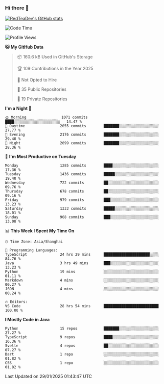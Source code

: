 ### Hi there 👋

<!--
**RedTeaDev/RedTeaDev** is a ✨ _special_ ✨ repository because its `README.md` (this file) appears on your GitHub profile.

Here are some ideas to get you started:

- 🔭 I’m currently working on ...
- 🌱 I’m currently learning ...
- 👯 I’m looking to collaborate on ...
- 🤔 I’m looking for help with ...
- 💬 Ask me about ...
- 📫 How to reach me: ...
- 😄 Pronouns: ...
- ⚡ Fun fact: ...
-->

<!--
[![wakatime](https://wakatime.com/badge/user/6b101ed0-04c0-4490-9283-eb61f2efff96.svg)](https://wakatime.com/@6b101ed0-04c0-4490-9283-eb61f2efff96)
!-->

[![RedTeaDev's GitHub stats](https://github-readme-stats.vercel.app/api?username=RedTeaDev\&include_all_commits=true)](https://github.com/anuraghazra/github-readme-stats)
<!--
[![willianrod's wakatime stats](https://github-readme-stats.vercel.app/api/wakatime?username=RedTeaDev)](https://github.com/anuraghazra/github-readme-stats)
!-->
<!--START_SECTION:waka-->
![Code Time](http://img.shields.io/badge/Code%20Time-2%2C975%20hrs%2014%20mins-blue)

![Profile Views](http://img.shields.io/badge/Profile%20Views-0-blue)

**🐱 My GitHub Data** 

> 📦 160.6 kB Used in GitHub's Storage 
 > 
> 🏆 109 Contributions in the Year 2025
 > 
> 🚫 Not Opted to Hire
 > 
> 📜 35 Public Repositories 
 > 
> 🔑 19 Private Repositories 
 > 
**I'm a Night 🦉** 

```text
🌞 Morning                1071 commits        ████░░░░░░░░░░░░░░░░░░░░░   14.47 % 
🌆 Daytime                2055 commits        ███████░░░░░░░░░░░░░░░░░░   27.77 % 
🌃 Evening                2176 commits        ███████░░░░░░░░░░░░░░░░░░   29.40 % 
🌙 Night                  2099 commits        ███████░░░░░░░░░░░░░░░░░░   28.36 % 
```
📅 **I'm Most Productive on Tuesday** 

```text
Monday                   1285 commits        ████░░░░░░░░░░░░░░░░░░░░░   17.36 % 
Tuesday                  1436 commits        █████░░░░░░░░░░░░░░░░░░░░   19.40 % 
Wednesday                722 commits         ██░░░░░░░░░░░░░░░░░░░░░░░   09.76 % 
Thursday                 678 commits         ██░░░░░░░░░░░░░░░░░░░░░░░   09.16 % 
Friday                   979 commits         ███░░░░░░░░░░░░░░░░░░░░░░   13.23 % 
Saturday                 1333 commits        █████░░░░░░░░░░░░░░░░░░░░   18.01 % 
Sunday                   968 commits         ███░░░░░░░░░░░░░░░░░░░░░░   13.08 % 
```


📊 **This Week I Spent My Time On** 

```text
🕑︎ Time Zone: Asia/Shanghai

💬 Programming Languages: 
TypeScript               24 hrs 29 mins      █████████████████████░░░░   84.76 % 
Java                     3 hrs 49 mins       ███░░░░░░░░░░░░░░░░░░░░░░   13.23 % 
Python                   19 mins             ░░░░░░░░░░░░░░░░░░░░░░░░░   01.11 % 
Markdown                 4 mins              ░░░░░░░░░░░░░░░░░░░░░░░░░   00.27 % 
JSON                     4 mins              ░░░░░░░░░░░░░░░░░░░░░░░░░   00.24 % 

🔥 Editors: 
VS Code                  28 hrs 54 mins      █████████████████████████   100.00 % 
```

**I Mostly Code in Java** 

```text
Python                   15 repos            ███████░░░░░░░░░░░░░░░░░░   27.27 % 
TypeScript               9 repos             ████░░░░░░░░░░░░░░░░░░░░░   16.36 % 
Svelte                   4 repos             ██░░░░░░░░░░░░░░░░░░░░░░░   07.27 % 
Dart                     1 repo              ░░░░░░░░░░░░░░░░░░░░░░░░░   01.82 % 
CSS                      1 repo              ░░░░░░░░░░░░░░░░░░░░░░░░░   01.82 % 
```




 Last Updated on 29/01/2025 01:43:47 UTC
<!--END_SECTION:waka-->


